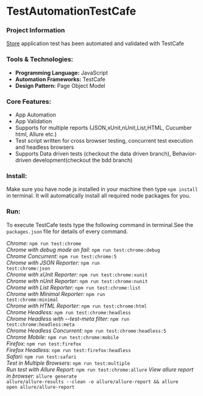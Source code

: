 # TestAutomationTestCafe
### Project Information
[Store](http://opencart.abstracta.us/) application test has been automated and validated with TestCafe 
### Tools & Technologies:
* **Programming Language:** JavaScript
* **Automation Frameworks:** TestCafe
* **Design Pattern:** Page Object Model

### Core Features:
* App Automation
* App Validation
* Supports for multiple reports (JSON,xUnit,nUnit,List,HTML, Cucumber html, Allure etc.)
* Test script written for cross browser testing, concurrent test execution and headless browsers
* Supports Data driven tests (checkout the data driven branch), Behavior-driven development(checkout the bdd branch)     


### Install:<br>
Make sure you have node js installed in your machine then type <code>npm install</code> in terminal. It will automatically install all required node packages for you. 

### Run:<br>
To execute TestCafe tests type the following command in terminal.See the <code>packages.json</code> file for details of every command.
 
*Chrome:*
<code>npm run test:chrome</code><br>
*Chrome with debug mode on fail:*
<code>npm run test:chrome:debug</code><br>
*Chrome Concurrent:*
<code>npm run test:chrome:5</code><br>
*Chrome with JSON Reporter:*
<code>npm run test:chrome:json</code><br>
*Chrome with xUnit Reporter:*
<code>npm run test:chrome:xunit</code><br>
*Chrome with nUnit Reporter:*
<code>npm run test:chrome:nunit</code><br>
*Chrome with List Reporter:*
<code>npm run test:chrome:list</code><br>
*Chrome with Minimal Reporter:*
<code>npm run test:chrome:minimal</code><br>
*Chrome with HTML Reporter:*
<code>npm run test:chrome:html</code><br>
*Chrome Headless:*
<code>npm run test:chrome:headless</code><br>
*Chrome Headless with --test-meta filter:*
<code>npm run test:chrome:headless:meta</code><br>
*Chrome Headless Concurrent:*
<code>npm run test:chrome:headless:5</code><br>
*Chrome Mobile:*
<code>npm run test:chrome:mobile</code><br>
*Firefox:*
<code>npm run test:firefox</code><br>
*Firefox Headless:*
<code>npm run test:firefox:headless</code><br>
*Safari:*
<code>npm run test:safari</code><br>
*Test in Multiple Browsers:*
<code>npm run test:multiple</code><br>
*Run test with Allure Report:*
<code>npm run test:chrome:allure</code>
*View allure report in browser:*
<code>allure generate allure/allure-results --clean -o allure/allure-report && allure open allure/allure-report</code>